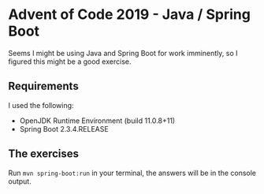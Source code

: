 # Advent of Code 2019 - Java / Spring Boot

Seems I might be using Java and Spring Boot for work imminently, so I figured this might be a good exercise.

## Requirements

I used the following:
* OpenJDK Runtime Environment (build 11.0.8+11)
* Spring Boot 2.3.4.RELEASE

## The exercises

Run `mvn spring-boot:run` in your terminal, the answers will be in the console output.
